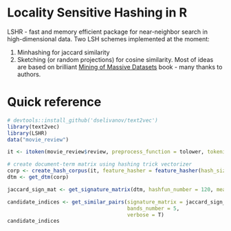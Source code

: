 # Locality Sensitive Hashing in R 
LSHR - fast and memory efficient package for near-neighbor search in high-dimensional data. Two LSH schemes implemented at the moment:

1. Minhashing for jaccard similarity
2. Sketching (or random projections) for cosine similarity.
Most of ideas are based on brilliant [Mining of Massive Datasets](http://www.mmds.org) book - many thanks to authors. 

# Quick reference
```R
# devtools::install_github('dselivanov/text2vec')
library(text2vec)
library(LSHR)
data("movie_review")

it <- itoken(movie_review$review, preprocess_function = tolower, tokenizer = word_tokenizer)

# create document-term matrix using hashing trick vectorizer
corp <- create_hash_corpus(it, feature_hasher = feature_hasher(hash_size = 2^14, ngram = c(1,1)))
dtm <- get_dtm(corp)

jaccard_sign_mat <- get_signature_matrix(dtm, hashfun_number = 120, measure = 'jaccard', seed = 1L, mc.cores=4)

candidate_indices <- get_similar_pairs(signature_matrix = jaccard_sign_mat,
                                       bands_number = 5,
                                       verbose = T)
candidate_indices
```
